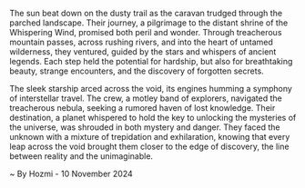 
The sun beat down on the dusty trail as the caravan trudged through the parched landscape.  Their journey, a pilgrimage to the distant shrine of the Whispering Wind, promised both peril and wonder.  Through treacherous mountain passes, across rushing rivers, and into the heart of untamed wilderness, they ventured, guided by the stars and whispers of ancient legends.  Each step held the potential for hardship, but also for breathtaking beauty, strange encounters, and the discovery of forgotten secrets.

The sleek starship arced across the void, its engines humming a symphony of interstellar travel.  The crew, a motley band of explorers, navigated the treacherous nebula, seeking a rumored haven of lost knowledge.  Their destination, a planet whispered to hold the key to unlocking the mysteries of the universe, was shrouded in both mystery and danger.  They faced the unknown with a mixture of trepidation and exhilaration, knowing that every leap across the void brought them closer to the edge of discovery, the line between reality and the unimaginable. 

~ By Hozmi - 10 November 2024
